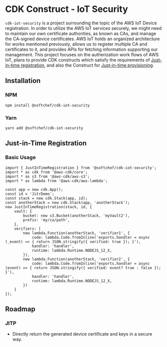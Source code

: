 # CDK Construct - IoT Security

`cdk-iot-security` is a project surrounding the topic of the AWS IoT Device registration. In order to utilize the AWS IoT services securely, we might need to maintain our own certificate authorities, as known as CAs, and manage the CA-signed device certificates. AWS IoT holds an organized architecture for works mentioned previously, allows us to register multiple CA and certificates to it, and provides APIs for fetching information supporting our management. This project focuses on the autherization work flows of AWS IoT, plans to provide CDK constructs which satisfy the requirements of [Just-in-time registration](https://aws.amazon.com/tw/blogs/iot/just-in-time-registration-of-device-certificates-on-aws-iot/), and also the Construct for [Just-in-time provisioning](https://aws.amazon.com/tw/blogs/iot/setting-up-just-in-time-provisioning-with-aws-iot-core/).

## Installation

### NPM

    npm install @softchef/cdk-iot-security

### Yarn

    yarn add @softchef/cdk-iot-security
    

## Just-in-Time Registration

### Basic Usage

    import { JustInTimeRegistration } from '@softchef/cdk-iot-security';
    import * as cdk from '@aws-cdk/core';
    import * as s3 from '@aws-cdk/aws-s3';
    import * as lambda from '@aws-cdk/aws-lambda';

    const app = new cdk.App();
    const id = 'JitrDemo';
    const stack = new cdk.Stack(app, id);
    const anotherStack = new cdk.Stack(app, 'anotherStack');
    new JustInTimeRegistration(stack, id, {
        vault: {
            bucket: new s3.Bucket(anotherStack, 'myVault2'),
            prefix: 'my/ca/path',
        },
        verifiers: [
            new lambda.Function(anotherStack, 'verifier1', {
                code: lambda.Code.fromInline('exports.handler = async (_event) => { return JSON.stringify({ verified: true }); }'),
                handler: 'handler',
                runtime: lambda.Runtime.NODEJS_12_X,
            }),
            new lambda.Function(anotherStack, 'verifier2', {
                code: lambda.Code.fromInline('exports.handler = async (event) => { return JSON.stringify({ verified: event? true : false }); }'),
                handler: 'handler',
                runtime: lambda.Runtime.NODEJS_12_X,
            })
        ]
    });

## Roadmap

### JITP

* Directly return the generated device certificate and keys in a secure way.
